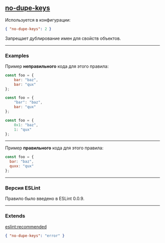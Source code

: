 ## [no-dupe-keys](https://eslint.org/docs/rules/no-dupe-keys)

Используется в конфигурации:
```json
{ "no-dupe-keys": 2 }
```

Запрещает дублирование имен для свойств объектов.

---

### Examples

Пример __неправильного__ кода для этого правила:
```js
const foo = {
    bar: "baz",
    bar: "qux"
};

const foo = {
    "bar": "baz",
    bar: "qux"
};

const foo = {
    0x1: "baz",
    1: "qux"
};
```

---

Пример __правильного__ кода для этого правила:
```js
const foo = {
  bar: "baz",
  quxx: "qux"
};
```

---

### Версия ESLint

Правило было введено в ESLint 0.0.9.

---

### Extends

[eslint:recommended](https://github.com/eslint/eslint/blob/master/conf/eslint-recommended.js)
```json
{ "no-dupe-keys": "error" }
```